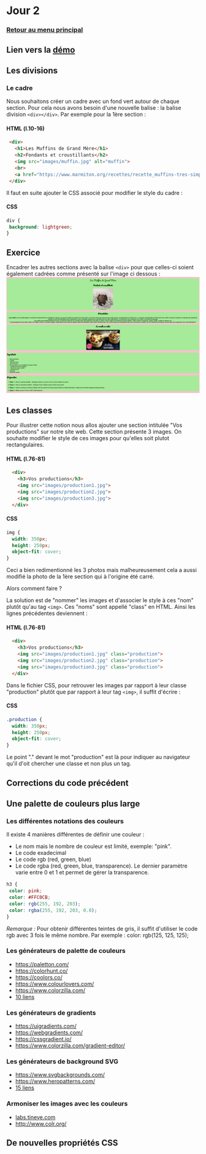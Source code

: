 # Jour 2

### <a href="https://github.com/Joz84/ten-hours-of-html-css" target="_blank">Retour au menu principal</a>

## Lien vers la <a href="https://joz84.github.io/day-b.github.io/" target="_blank">démo</a>

## Les divisions
### Le cadre
Nous souhaitons créer un cadre avec un fond vert autour de chaque section. Pour cela nous avons besoin d'une nouvelle balise : la balise division ```<div></div>```. Par exemple pour la 1ère section :

#### HTML (l.10-16)
```html
 <div>
   <h1>Les Muffins de Grand Mère</h1>
   <h2>Fondants et croustillants</h2>
   <img src="images/muffin.jpg" alt="muffin">
   <br>
   <a href="https://www.marmiton.org/recettes/recette_muffins-tres-simples_166385.aspx">En savoir plus</a>
 </div>
```
Il faut en suite ajouter le CSS associé pour modifier le style du cadre :

#### CSS
```css
div {
 background: lightgreen;
}

```

## Exercice
Encadrer les autres sections avec la balise ```<div>``` pour que celles-ci soient également cadrées comme présenté sur l'image ci dessous :
<img src="images-readme/cadres.png" alt="cadres">

## Les classes
Pour illustrer cette notion nous allos ajouter une section intitulée "Vos productions" sur notre site web. Cette section présente 3 images. On souhaite modifier le style de ces images pour qu'elles soit plutot rectangulaires.

#### HTML (l.76-81)
```html
  <div>
    <h3>Vos productions</h3>
    <img src="images/production1.jpg">
    <img src="images/production2.jpg">
    <img src="images/production3.jpg">
  </div>
```

#### CSS
```css
img {
  width: 350px;
  height: 250px;
  object-fit: cover;
}
```
Ceci a bien redimentionné les 3 photos mais malheureusement cela a aussi modifié la photo de la 1ère section qui à l'origine été carré.

Alors comment faire ?

La solution est de "nommer" les images et d'associer le style à ces "nom" plutôt qu'au tag ```<img>```. Ces "noms" sont appellé "class" en HTML. Ainsi les lignes précédentes deviennent :

#### HTML (l.76-81)
```html
  <div>
    <h3>Vos productions</h3>
    <img src="images/production1.jpg" class="production">
    <img src="images/production2.jpg" class="production">
    <img src="images/production3.jpg" class="production">
  </div>
```

Dans le fichier CSS, pour retrouver les images par rapport à leur classe "production" plutôt que par rapport à leur tag ```<img>```, il suffit d'écrire :

#### CSS
```css
.production {
  width: 350px;
  height: 250px;
  object-fit: cover;
}
```

Le point "." devant le mot "production" est là pour indiquer au navigateur qu'il d'oit chercher une classe et non plus un tag.

## Corrections du code précédent

## Une palette de couleurs plus large
### Les différentes notations des couleurs
Il existe 4 manières différentes de définir une couleur :
* Le nom mais le nombre de couleur est limité, exemple: "pink".
* Le code exadecimal
* Le code rgb (red, green, blue)
* Le code rgba (red, green, blue, transparence). Le dernier paramètre varie entre 0 et 1 et permet de gérer la transparence.

```css
h3 {
 color: pink;
 color: #FFC0CB;
 color: rgb(255, 192, 203);
 color: rgba(255, 192, 203, 0.8);
}
```
<i>Remarque :</i> Pour obtenir différentes teintes de gris, il suffit d'utiliser le code rgb avec 3 fois le même nombre. Par exemple : color: rgb(125, 125, 125);

### Les générateurs de palette de couleurs 
* https://paletton.com/
* https://colorhunt.co/
* https://coolors.co/
* https://www.colourlovers.com/
* https://www.colorzilla.com/
* <a href="https://graphiste.com/blog/choisir-palette-couleurs" target="_blank">10 liens</a>

### Les générateurs de gradients
* https://uigradients.com/
* https://webgradients.com/
* https://cssgradient.io/
* https://www.colorzilla.com/gradient-editor/

### Les générateurs de background SVG
* https://www.svgbackgrounds.com/
* https://www.heropatterns.com/
* <a href="https://bashooka.com/coding/15-svg-css-background-pattern-resources/" target="_blank">15 liens</a>

### Armoniser les images avec les couleurs
* <a href="http://labs.tineye.com/multicolr/" target="_blank">labs.tineye.com</a>
* http://www.colr.org/

## De nouvelles propriétés CSS


